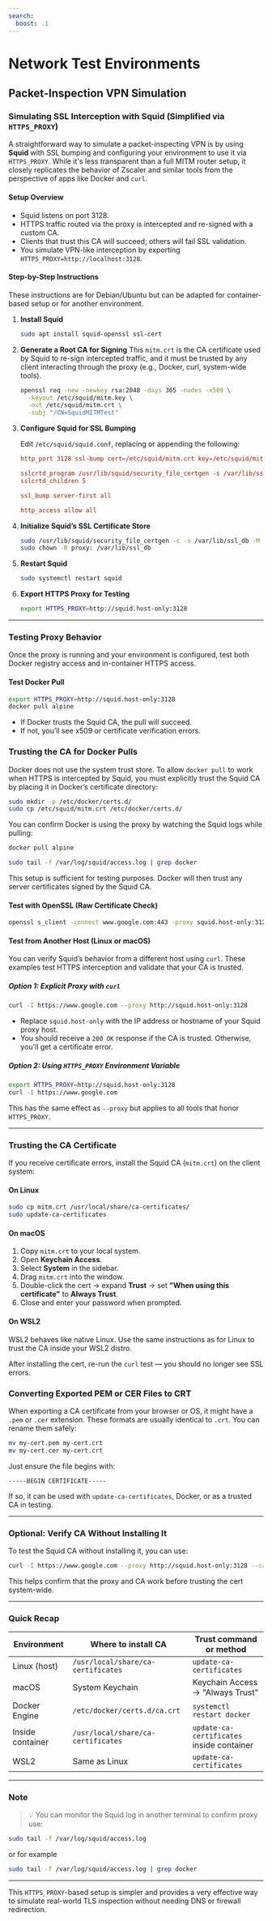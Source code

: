 ```yaml
---
search:
  boost: .1
---
```

# Network Test Environments

## Packet-Inspection VPN Simulation

### Simulating SSL Interception with Squid (Simplified via `HTTPS_PROXY`)

A straightforward way to simulate a packet-inspecting VPN is by using **Squid** with SSL bumping and configuring your environment to use it via `HTTPS_PROXY`. While it's less transparent than a full MITM router setup, it closely replicates the behavior of Zscaler and similar tools from the perspective of apps like Docker and `curl`.

#### Setup Overview

- Squid listens on port 3128.
- HTTPS traffic routed via the proxy is intercepted and re-signed with a custom CA.
- Clients that trust this CA will succeed; others will fail SSL validation.
- You simulate VPN-like interception by exporting `HTTPS_PROXY=http://localhost:3128`.

#### Step-by-Step Instructions

These instructions are for Debian/Ubuntu but can be adapted for container-based setup or for another environment.

1. **Install Squid**

    ```bash
    sudo apt install squid-openssl ssl-cert
    ```

2. **Generate a Root CA for Signing**
  This `mitm.crt` is the CA certificate used by Squid to re-sign intercepted traffic, and it must be trusted by any client interacting through the proxy (e.g., Docker, curl, system-wide tools).

    ```bash
    openssl req -new -newkey rsa:2048 -days 365 -nodes -x509 \
      -keyout /etc/squid/mitm.key \
      -out /etc/squid/mitm.crt \
      -subj "/CN=SquidMITMTest"
    ```

3. **Configure Squid for SSL Bumping**

    Edit `/etc/squid/squid.conf`, replacing or appending the following:

    ```conf
    http_port 3128 ssl-bump cert=/etc/squid/mitm.crt key=/etc/squid/mitm.key generate-host-certificates=on dynamic_cert_mem_cache_size=4MB
    
    sslcrtd_program /usr/lib/squid/security_file_certgen -s /var/lib/ssl_db -M 4MB
    sslcrtd_children 5
    
    ssl_bump server-first all
    
    http_access allow all
    ```

4. **Initialize Squid’s SSL Certificate Store**

    ```bash
    sudo /usr/lib/squid/security_file_certgen -c -s /var/lib/ssl_db -M 4MB
    sudo chown -R proxy: /var/lib/ssl_db
    ```

5. **Restart Squid**

    ```bash
    sudo systemctl restart squid
    ```

6. **Export HTTPS Proxy for Testing**

    ```bash
    export HTTPS_PROXY=http://squid.host-only:3128
    ```

---

### Testing Proxy Behavior

Once the proxy is running and your environment is configured, test both Docker registry access and in-container HTTPS access.

#### Test Docker Pull

```bash
export HTTPS_PROXY=http://squid.host-only:3128
docker pull alpine
```

- If Docker trusts the Squid CA, the pull will succeed.
- If not, you’ll see x509 or certificate verification errors.

### Trusting the CA for Docker Pulls

Docker does not use the system trust store. To allow `docker pull` to work when HTTPS is intercepted by Squid, you must explicitly trust the Squid CA by placing it in Docker’s certificate directory:

```bash
sudo mkdir -p /etc/docker/certs.d/
sudo cp /etc/squid/mitm.crt /etc/docker/certs.d/
```

You can confirm Docker is using the proxy by watching the Squid logs while pulling:

```bash
docker pull alpine
```

```bash
sudo tail -f /var/log/squid/access.log | grep docker
```

This setup is sufficient for testing purposes. Docker will then trust any server certificates signed by the Squid CA.

#### Test with OpenSSL (Raw Certificate Check)

```bash
openssl s_client -connect www.google.com:443 -proxy squid.host-only:3128 -CAfile /etc/squid/mitm.crt
```

#### Test from Another Host (Linux or macOS)

You can verify Squid’s behavior from a different host using `curl`. These examples test HTTPS interception and validate that your CA is trusted.

##### Option 1: Explicit Proxy with `curl`

```bash
curl -I https://www.google.com --proxy http://squid.host-only:3128
```

- Replace `squid.host-only` with the IP address or hostname of your Squid proxy host.
- You should receive a `200 OK` response if the CA is trusted. Otherwise, you'll get a certificate error.

##### Option 2: Using `HTTPS_PROXY` Environment Variable

```bash
export HTTPS_PROXY=http://squid.host-only:3128
curl -I https://www.google.com
```

This has the same effect as `--proxy` but applies to all tools that honor `HTTPS_PROXY`.

---

### Trusting the CA Certificate

If you receive certificate errors, install the Squid CA (`mitm.crt`) on the client system:

#### On Linux

```bash
sudo cp mitm.crt /usr/local/share/ca-certificates/
sudo update-ca-certificates
```

#### On macOS

1. Copy `mitm.crt` to your local system.
2. Open **Keychain Access**.
3. Select **System** in the sidebar.
4. Drag `mitm.crt` into the window.
5. Double-click the cert → expand **Trust** → set **"When using this certificate"** to **Always Trust**.
6. Close and enter your password when prompted.

#### On WSL2

WSL2 behaves like native Linux. Use the same instructions as for Linux to trust the CA inside your WSL2 distro.

After installing the cert, re-run the `curl` test — you should no longer see SSL errors.

### Converting Exported PEM or CER Files to CRT

When exporting a CA certificate from your browser or OS, it might have a `.pem` or `.cer` extension. These formats are usually identical to `.crt`. You can rename them safely:

```bash
mv my-cert.pem my-cert.crt
mv my-cert.cer my-cert.crt
```

Just ensure the file begins with:

```
-----BEGIN CERTIFICATE-----
```

If so, it can be used with `update-ca-certificates`, Docker, or as a trusted CA in testing.

---

### Optional: Verify CA Without Installing It

To test the Squid CA without installing it, you can use:

```bash
curl -I https://www.google.com --proxy http://squid.host-only:3128 --cacert mitm.crt
```

This helps confirm that the proxy and CA work before trusting the cert system-wide.

---

### Quick Recap

| Environment      | Where to install CA                 | Trust command or method                     |
|------------------|-------------------------------------|---------------------------------------------|
| Linux (host)     | `/usr/local/share/ca-certificates`  | `update-ca-certificates`                    |
| macOS            | System Keychain                     | Keychain Access → "Always Trust"            |
| Docker Engine    | `/etc/docker/certs.d/ca.crt`        | `systemctl restart docker`                  |
| Inside container | `/usr/local/share/ca-certificates`  | `update-ca-certificates` inside container   |
| WSL2             | Same as Linux                       | `update-ca-certificates`                    |

---

### Note

> 💡 You can monitor the Squid log in another terminal to confirm proxy use:

```bash
sudo tail -f /var/log/squid/access.log
```

or for example

```bash
sudo tail -f /var/log/squid/access.log | grep docker
```

---

This `HTTPS_PROXY`-based setup is simpler and provides a very effective way to simulate real-world TLS inspection without needing DNS or firewall redirection.

